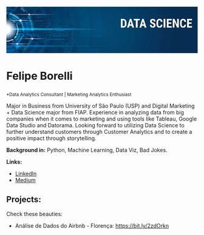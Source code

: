 

<p align="center">
  <img src="banner.png" >
</p>

# Felipe Borelli
<sub>*Data Analytics Consultant | Marketing Analytics Enthusiast</sub>

Major in Business from University of São Paulo (USP) and Digital Marketing + Data Science major from FIAP. 
Experience in analyzing data from big companies when it comes to marketing and using tools like Tableau, Google Data Studio and Datorama.
Looking forward to utilizing Data Science to further understand customers through Customer Analytics and to create a positive impact through storytelling. 

**Background in:** Python, Machine Learning, Data Viz, Bad Jokes.

**Links:**
* [LinkedIn](https://www.linkedin.com/in/felipe-borelli)
* [Medium](https://medium.com/@felipeborelli)


## Projects:
Check these beauties:
* Análise de Dados do Airbnb - Florença: https://bit.ly/2zdOrkn

